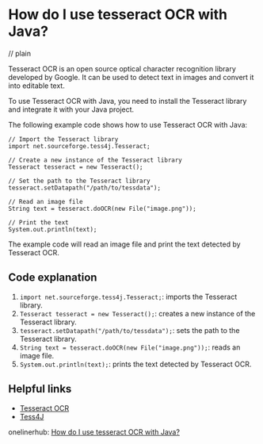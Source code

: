 # How do I use tesseract OCR with Java?
// plain

Tesseract OCR is an open source optical character recognition library developed by Google. It can be used to detect text in images and convert it into editable text.

To use Tesseract OCR with Java, you need to install the Tesseract library and integrate it with your Java project.

The following example code shows how to use Tesseract OCR with Java:
```
// Import the Tesseract library
import net.sourceforge.tess4j.Tesseract;

// Create a new instance of the Tesseract library
Tesseract tesseract = new Tesseract();

// Set the path to the Tesseract library
tesseract.setDatapath("/path/to/tessdata");

// Read an image file
String text = tesseract.doOCR(new File("image.png"));

// Print the text
System.out.println(text);
```

The example code will read an image file and print the text detected by Tesseract OCR.

## Code explanation


1. `import net.sourceforge.tess4j.Tesseract;`: imports the Tesseract library.
2. `Tesseract tesseract = new Tesseract();`: creates a new instance of the Tesseract library.
3. `tesseract.setDatapath("/path/to/tessdata");`: sets the path to the Tesseract library.
4. `String text = tesseract.doOCR(new File("image.png"));`: reads an image file.
5. `System.out.println(text);`: prints the text detected by Tesseract OCR.

## Helpful links

- [Tesseract OCR](https://github.com/tesseract-ocr/tesseract)
- [Tess4J](https://github.com/nguyenq/tess4j)

onelinerhub: [How do I use tesseract OCR with Java?](https://onelinerhub.com/tesseract-ocr/how-do-i-use-tesseract-ocr-with-java)